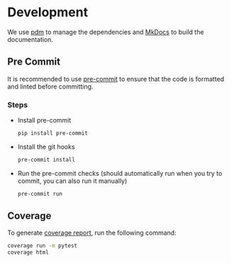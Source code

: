 # Development
We use [pdm](https://pdm-project.org/latest/) to manage the dependencies and [MkDocs](https://www.mkdocs.org/getting-started/) to build the documentation.

## Pre Commit
It is recommended to use [pre-commit](https://pre-commit.com/) to ensure that the code is formatted and linted before committing.

### Steps
- Install pre-commit
    ```bash
    pip install pre-commit
    ```
- Install the git hooks
    ```bash
    pre-commit install
    ```
- Run the pre-commit checks (should automatically run when you try to commit, you can also run it manually)
    ```bash
    pre-commit run
    ```

## Coverage

To generate [coverage report](../coverage.md), run the following command:

```bash
coverage run -m pytest
coverage html
```
